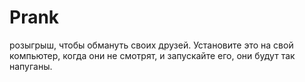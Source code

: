 # Prank
розыгрыш, чтобы обмануть своих друзей. Установите это на свой компьютер, когда они не смотрят, и запускайте его, они будут так напуганы.
